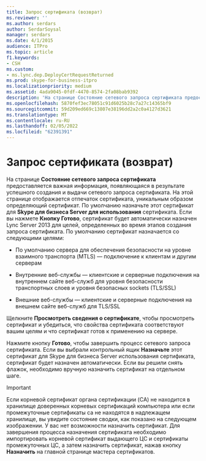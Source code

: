 ```yaml
---
title: Запрос сертификата (возврат)
ms.reviewer: ''
ms.author: serdars
author: SerdarSoysal
manager: serdars
ms.date: 4/1/2015
audience: ITPro
ms.topic: article
f1.keywords:
- CSH
ms.custom:
- ms.lync.dep.DeployCertRequestReturned
ms.prod: skype-for-business-itpro
ms.localizationpriority: medium
ms.assetid: 4ada9045-0fdf-4470-8574-2fa08bab9392
description: 'На странице Состояние сетевого запроса сертификата предоставляется важная информация, появляющаяся в результате успешного создания и выдачи сетевого запроса сертификата. На этой странице отображается отпечаток сертификата, уникальным образом определяющий сертификат. По умолчанию назначьте этот сертификат для Skype для бизнеса Server использования сертификата. Если вы нажмете Кнопку Готово, сертификат будет автоматически назначен Lync Server 2013 для целей, определенных во время этапов создания запроса сертификата. По умолчанию сертификат назначается со следующими целями:'
ms.openlocfilehash: 5870fef3ec78051c91d6025b28c7a27c14365bf9
ms.sourcegitcommit: 59d209ed669c13807e38196dd2a2c0a4127d3621
ms.translationtype: MT
ms.contentlocale: ru-RU
ms.lasthandoff: 02/05/2022
ms.locfileid: "62391391"
---
```

# <a name="certificate-request-returned"></a>Запрос сертификата (возврат)
 
На странице **Состояние сетевого запроса сертификата** предоставляется важная информация, появляющаяся в результате успешного создания и выдачи сетевого запроса сертификата. На этой странице отображается отпечаток сертификата, уникальным образом определяющий сертификат. По умолчанию назначьте этот сертификат для **Skype для бизнеса Server для использования** сертификата. Если вы нажмете **Кнопку Готово**, сертификат будет автоматически назначен Lync Server 2013 для целей, определенных во время этапов создания запроса сертификата. По умолчанию сертификат назначается со следующими целями:
  
- По умолчанию сервера для обеспечения безопасности на уровне взаимного транспорта (MTLS) — подключение к клиентам и другим серверам
    
- Внутренние веб-службы — клиентские и серверные подключения на внутреннем сайте веб-служб для уровня безопасности транспортных слоев и уровня безопасных sockets (TLS/SSL)
    
- Внешние веб-службы — клиентские и серверные подключения на внешнем сайте веб-служб для TLS/SSL
    
Щелкните **Просмотреть сведения о сертификате**, чтобы просмотреть сертификат и убедиться, что свойства сертификата соответствуют вашим целям и что сертификат готов к применению на сервере.
  
Нажмите кнопку **Готово**, чтобы завершить процесс сетевого запроса сертификата. Если вы выбрали контрольный ящик **Назначьте** этот сертификат для Skype для бизнеса Server использования сертификата, сертификат будет назначен автоматически. Если вы решили снять флажок, необходимо вручную назначить сертификат на отдельном шаге. 
  
> [!IMPORTANT]
> Если корневой сертификат органа сертификации (CA) не находится в хранилище доверенных корневых сертификаций компьютера или если промежуточные сертификаты ca не находятся в надлежащем хранилище, вы увидите состояние сводки, как показано на следующем изображении. У вас нет возможности назначить сертификат. Для завершения процесса назначения сертификата необходимо импортировать корневой сертификат выдающего ЦС и сертификаты промежуточных ЦС, а затем назначить сертификат, нажав кнопку **Назначить** на главной странице мастера сертификатов.
  

